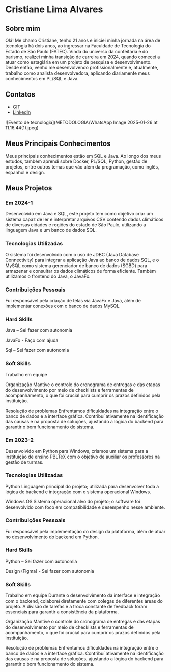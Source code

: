 # Cristiane Lima Alvares

## Sobre mim

Olá! Me chamo Cristiane, tenho 21 anos e iniciei minha jornada na área de tecnologia há dois anos, ao ingressar na Faculdade de Tecnologia do Estado de São Paulo
(FATEC).
Vinda do universo da confeitaria e do barismo, realizei minha transição de carreira em 2024, quando comecei a atuar como estagiária em um projeto de pesquisa e desenvolvimento. Desde então, venho me desenvolvendo profissionalmente e, atualmente, trabalho como analista desenvolvedora, aplicando diariamente meus conhecimentos em PL/SQL e Java.

## Contatos
* [GIT](https://github.com/hstcris)
* [LinkedIn](https://www.linkedin.com/in/cristiane-alvares/)

![Evento de tecnologia](METODOLOGIA/WhatsApp Image 2025-01-26 at 11.16.44(1).jpeg)

## Meus Principais Conhecimentos
Meus principais conhecimentos estão em SQL e Java. Ao longo dos meus estudos, também aprendi sobre Docker, PL/SQL, Python, gestão de projetos, entre outros temas que vão além da programação, como inglês, espanhol e design. 

## Meus Projetos

### Em 2024-1

Desenvolvido em Java e SQL, este projeto tem como objetivo criar um sistema capaz de ler e interpretar arquivos CSV contendo dados climáticos de diversas cidades e regiões do estado de São Paulo, utilizando a linguagem Java e um banco de dados SQL. 

  ### Tecnologias Utilizadas 

O sistema foi desenvolvido com o uso de JDBC (Java Database Connectivity) para integrar a aplicação Java ao banco de dados SQL, e o MySQL como sistema gerenciador de banco de dados (SGBD) para armazenar e consultar os dados climáticos de forma eficiente. Também utilizamos o frontend do Java, o JavaFx. 

  ### Contribuições Pessoais 

Fui responsável pela criação de telas via JavaFx e Java, além de implementar conexões com o banco de dados MySQL. 

  ### Hard Skills 

Java – Sei fazer com autonomia  

JavaFx - Faço com ajuda 

Sql – Sei fazer com autonomia  

  ### Soft Skills 

Trabalho em equipe 

Organização 
 Mantive o controle do cronograma de entregas e das etapas do desenvolvimento por meio de checklists e ferramentas de acompanhamento, o que foi crucial para cumprir os prazos definidos pela instituição. 

Resolução de problemas 
 Enfrentamos dificuldades na integração entre o banco de dados e a interface gráfica. Contribuí ativamente na identificação das causas e na proposta de soluções, ajustando a lógica do backend para garantir o bom funcionamento do sistema. 

### Em 2023-2
Desenvolvido em Python para Windows, criamos um sistema para a instituição de ensino PBLTeX com o objetivo de auxiliar os professores na gestão de turmas.  

  ### Tecnologias Utilizadas 

Python 
 Linguagem principal do projeto; utilizada para desenvolver toda a lógica de backend e integração com o sistema operacional Windows. 

Windows OS 
 Sistema operacional alvo do projeto; o software foi desenvolvido com foco em compatibilidade e desempenho nesse ambiente. 

  ### Contribuições Pessoais 

Fui responsável pela implementação do design da plataforma, além de atuar no desenvolvimento do backend em Python. 

  ### Hard Skills 

Python – Sei fazer com autonomia  

Design (Figma) - Sei fazer com autonomia  

  ### Soft Skills 

Trabalho em equipe 
 Durante o desenvolvimento da interface e integração com o backend, colaborei diretamente com colegas de diferentes áreas do projeto. A divisão de tarefas e a troca constante de feedback foram essenciais para garantir a consistência da plataforma. 

Organização 
 Mantive o controle do cronograma de entregas e das etapas do desenvolvimento por meio de checklists e ferramentas de acompanhamento, o que foi crucial para cumprir os prazos definidos pela instituição. 

Resolução de problemas 
 Enfrentamos dificuldades na integração entre o banco de dados e a interface gráfica. Contribuí ativamente na identificação das causas e na proposta de soluções, ajustando a lógica do backend para garantir o bom funcionamento do sistema. 






